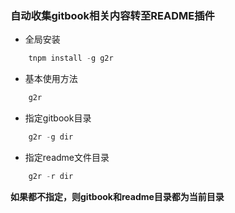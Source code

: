 ###	自动收集gitbook相关内容转至README插件

-	全局安装

```javascript
	tnpm install -g g2r
```

-	基本使用方法

```javascript
	g2r
```

-	指定gitbook目录

```javascript
	g2r -g dir
```

-	指定readme文件目录

```javascript
	g2r -r dir
```

__如果都不指定，则gitbook和readme目录都为当前目录__